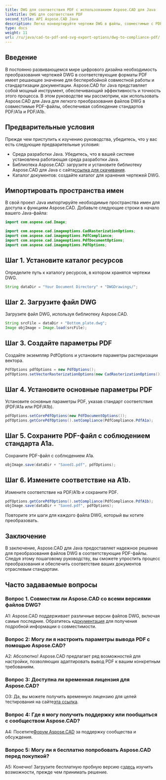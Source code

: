 ```yaml
---
title: DWG для соответствия PDF с использованием Aspose.CAD для Java
linktitle: DWG для соответствия PDF
second_title: API Aspose.CAD Java
description: Легко конвертируйте чертежи DWG в файлы, совместимые с PDF/A1a и PDF/A1b, с помощью Aspose.CAD для Java. Оптимизируйте свой рабочий процесс с точностью и легкостью.
type: docs
weight: 11
url: /ru/java/cad-to-pdf-and-svg-export-options/dwg-to-compliance-pdf/
---
```

## Введение

В постоянно развивающемся мире цифрового дизайна необходимость преобразования чертежей DWG в соответствующие форматы PDF имеет решающее значение для бесперебойной совместной работы и стандартизации документации. Aspose.CAD for Java представляет собой мощный инструмент, обеспечивающий эффективность и точность этого процесса. В этом руководстве мы рассмотрим, как использовать Aspose.CAD для Java для легкого преобразования файлов DWG в совместимые PDF-файлы, обеспечивая соблюдение стандартов PDF/A1a и PDF/A1b.

## Предварительные условия

Прежде чем приступить к изучению руководства, убедитесь, что у вас есть следующие предварительные условия:

- Среда разработки Java. Убедитесь, что в вашей системе установлена работающая среда разработки Java.
-  Библиотека Aspose.CAD: загрузите и установите библиотеку Aspose.CAD для Java с сайта[ссылка для скачивания](https://releases.aspose.com/cad/java/).
- Каталог документов: создайте каталог для хранения чертежей DWG.

## Импортировать пространства имен

В свой проект Java импортируйте необходимые пространства имен для доступа к функциям Aspose.CAD. Добавьте следующие строки в начало вашего Java-файла:

```java
import com.aspose.cad.Image;

import com.aspose.cad.imageoptions.CadRasterizationOptions;
import com.aspose.cad.imageoptions.PdfCompliance;
import com.aspose.cad.imageoptions.PdfDocumentOptions;
import com.aspose.cad.imageoptions.PdfOptions;
```

## Шаг 1. Установите каталог ресурсов

Определите путь к каталогу ресурсов, в котором хранятся чертежи DWG.

```java
String dataDir = "Your Document Directory" + "DWGDrawings/";
```

## Шаг 2. Загрузите файл DWG

Загрузите файл DWG, используя библиотеку Aspose.CAD.

```java
String srcFile = dataDir + "Bottom_plate.dwg";
Image objImage = Image.load(srcFile);
```

## Шаг 3. Создайте параметры PDF

Создайте экземпляр PdfOptions и установите параметры растеризации вектора.

```java
PdfOptions pdfOptions = new PdfOptions();
pdfOptions.setVectorRasterizationOptions(new CadRasterizationOptions());
```

## Шаг 4. Установите основные параметры PDF

Установите основные параметры PDF, указав стандарт соответствия (PDF/A1a или PDF/A1b).

```java
pdfOptions.setCorePdfOptions(new PdfDocumentOptions());
pdfOptions.getCorePdfOptions().setCompliance(PdfCompliance.PdfA1a);
```

## Шаг 5. Сохраните PDF-файл с соблюдением стандарта A1a.

Сохраните PDF-файл с соблюдением А1а.

```java
objImage.save(dataDir + "Saved1.pdf", pdfOptions);
```

## Шаг 6. Измените соответствие на A1b.

Измените соответствие на PDF/A1b и сохраните PDF.

```java
pdfOptions.getCorePdfOptions().setCompliance(PdfCompliance.PdfA1b);
objImage.save(dataDir + "Saved.pdf", pdfOptions);
```

Повторите эти шаги для каждого файла DWG, который вы хотите преобразовать.

## Заключение

В заключение, Aspose.CAD для Java предоставляет надежное решение для преобразования файлов DWG в соответствующие PDF-файлы. Следуя этому пошаговому руководству, вы сможете упростить процесс преобразования и обеспечить соответствие ваших документов отраслевым стандартам.

## Часто задаваемые вопросы

### Вопрос 1. Совместим ли Aspose.CAD со всеми версиями файлов DWG?

 A1: Aspose.CAD поддерживает различные версии файлов DWG, включая самые последние. Обратитесь к[документация](https://reference.aspose.com/cad/java/) для получения подробной информации о совместимости.

### Вопрос 2: Могу ли я настроить параметры вывода PDF с помощью Aspose.CAD?

А2: Абсолютно! Aspose.CAD предлагает ряд возможностей для настройки, позволяющих адаптировать вывод PDF к вашим конкретным требованиям.

### Вопрос 3: Доступна ли временная лицензия для Aspose.CAD?

 О3: Да, вы можете получить временную лицензию для целей тестирования на сайте[эта ссылка](https://purchase.aspose.com/temporary-license/).

### Вопрос 4: Где я могу получить поддержку или пообщаться с сообществом Aspose.CAD?

 А4: Посетите[Форум Aspose.CAD](https://forum.aspose.com/c/cad/19) за поддержку сообщества и обсуждения.

### Вопрос 5: Могу ли я бесплатно попробовать Aspose.CAD перед покупкой?

 А5: Конечно! Загрузите бесплатную пробную версию с[здесь](https://releases.aspose.com/) изучить возможности, прежде чем принимать решение.